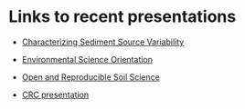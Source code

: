 # Links to recent presentations

- [Characterizing Sediment Source Variability](https://alexkoiter.ca/presentations/IASWS_2025/IASWS_2025.html)

- [Environmental Science Orientation](https://alexkoiter.ca/presentations/ES_Orientation/orientation.html) 

- [Open and Reproducible Soil Science](https://alexkoiter.ca/presentations/UM_Soil_Science_2023/Open_reproducible_science.html)

- [CRC presentation](https://alexkoiter.ca/presentations/CRC/CRC%202023%20V2.html)